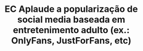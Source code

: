 ---
title: "EC Aplaude a popularização de social media baseada em entretenimento adulto (ex.: OnlyFans, JustForFans, etc)"
infoslide: ""
round: "Round 1"
weight: 1
videos: []
tags: ['Media', 'Feminism']
layout: "motion"
categories: ["motions"]
---